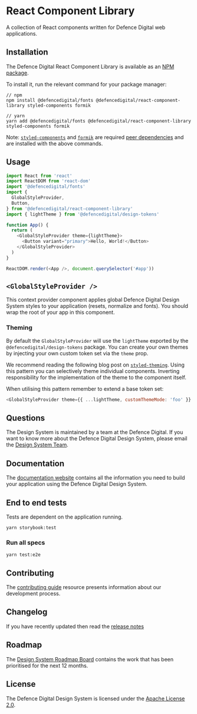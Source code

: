 # React Component Library

A collection of React components written for Defence Digital web applications.

## Installation

The Defence Digital React Component Library is available as an [NPM package](https://www.npmjs.com/package/@defencedigital/react-component-library).

To install it, run the relevant command for your package manager:

```shell
// npm
npm install @defencedigital/fonts @defencedigital/react-component-library styled-components formik

// yarn
yarn add @defencedigital/fonts @defencedigital/react-component-library styled-components formik
```

Note: [`styled-components`](https://styled-components.com/) and [`formik`](https://formik.org/) are required [peer dependencies](https://nodejs.org/en/blog/npm/peer-dependencies/) and are installed with the above commands.

## Usage

```javascript
import React from 'react'
import ReactDOM from 'react-dom'
import '@defencedigital/fonts'
import {
  GlobalStyleProvider,
  Button,
} from '@defencedigital/react-component-library'
import { lightTheme } from '@defencedigital/design-tokens'

function App() {
  return (
    <GlobalStyleProvider theme={lightTheme}>
      <Button variant="primary">Hello, World!</Button>
    </GlobalStyleProvider>
  )
}

ReactDOM.render(<App />, document.querySelector('#app'))
```

## `<GlobalStyleProvider />`

This context provider component applies global Defence Digital Design System styles to your application (resets, normalize and fonts). You should wrap the root of your app in this component.

### Theming

By default the `GlobalStyleProvider` will use the `lightTheme` exported by the `@defencedigital/design-tokens` package. You can create your own themes by injecting your own custom token set via the `theme` prop.

We recommend reading the following blog post on [`styled-theming`](https://jamie.build/styled-theming.html). Using this pattern you can selectively theme individual components. Inverting responsibility for the implementation of the theme to the component itself.

When utilising this pattern remember to extend a base token set:

```javascript
<GlobalStyleProvider theme={{ ...lightTheme, customThemeMode: 'foo' }} />
```

## Questions

The Design System is maintained by a team at the Defence Digital. If you want to know more about the Defence Digital Design System, please email the [Design System Team](mailto:design-system@digital.mod.uk).

## Documentation

The [documentation website](https://design-system.digital.mod.uk/) contains all the information you need to build your application using the Defence Digital Design System.

## End to end tests

Tests are dependent on the application running.

`yarn storybook:test`

### Run all specs

`yarn test:e2e`

## Contributing

The [contributing guide](https://github.com/defencedigital/mod-uk-design-system/blob/master/docs/contributing.md) resource presents information about our development process.

## Changelog

If you have recently updated then read the [release notes](https://github.com/defencedigital/mod-uk-design-system/releases)

## Roadmap

The [Design System Roadmap Board](https://github.com/defencedigital/mod-uk-design-system/projects/7) contains the work that has been prioritised for the next 12 months.

## License

The Defence Digital Design System is licensed under the [Apache License 2.0](https://github.com/defencedigital/mod-uk-design-system/blob/master/LICENSE).
